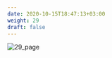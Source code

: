 ```yaml
---
date: 2020-10-15T18:47:13+03:00
weight: 29
draft: false
---
```


 ![29_page](/images/module1/29_page.png)
